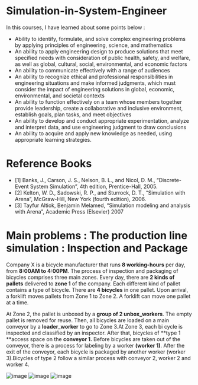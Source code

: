 # Simulation-in-System-Engineer
In this courses, I have learned about some points below : 
* Ability to identify, formulate, and solve complex engineering problems by applying principles of engineering, science, and mathematics
* An ability to apply engineering design to produce solutions that meet specified needs with consideration of public health, safety, and welfare, as well as global, cultural, social, environmental, and economic factors
* An ability to communicate effectively with a range of audiences
* An ability to recognize ethical and professional responsibilities in engineering situations and make informed judgments, which must consider the impact of engineering solutions in global, economic, environmental, and societal contexts
* An ability to function effectively on a team whose members together provide leadership, create a collaborative and inclusive environment, establish goals, plan tasks, and meet objectives
* An ability to develop and conduct appropriate experimentation, analyze and interpret data, and use engineering judgment to draw conclusions
* An ability to acquire and apply new knowledge as needed, using appropriate learning strategies.

# Reference Books
* [1] Banks, J., Carson, J. S., Nelson, B. L., and Nicol, D. M., “Discrete-Event System Simulation”, 4th edition, Prentice-Hall, 2005.
* [2] Kelton, W. D., Sadowski, R. P., and Sturrock, D. T., “Simulation with Arena”, McGraw-Hill, New York (fourth edition), 2006.
* [3] Tayfur Altiok, Benjamin Melamed, “Simulation modeling and analysis with Arena”, Academic Press (Elsevier) 2007


# Main problems : The production line simulation : Inspection and Package
Company X is a bicycle manufacturer that runs **8 working-hours** per day, from **8:00AM to 4:00PM**. The process of inspection and packaging of bicycles comprises three main zones.
Every day, there are **2 kinds of pallets** delivered to **zone 1** of the company. Each different kind of pallet contains a type of bicycle. There are **4 bicycles** in one pallet. Upon arrival, a forklift moves pallets from Zone 1 to Zone 2. A forklift can move one pallet at a time.

At Zone 2, the pallet is unboxed by a **group of 2 unbox_workers**. The empty pallet is removed for reuse. Then, all bicycles are loaded on a main conveyor by a **loader_worker** to go to Zone 3.At Zone 3, each bi cycle is inspected and classified by an inspector. After that, bicycles of **type 1 **access space on the **conveyor 1.** Before bicycles are taken out of the conveyor, there is a process for labeling by a worker **(worker 1)**. After the exit of the conveyor, each bicycle is packaged by another worker (worker 3).Bicycles of type 2 follow a similar process with conveyor 2, worker 2 and worker 4.

![image](https://github.com/PhongDiii/Simulation-in-System-Engineer/assets/105002084/8826e65d-9f75-422a-9bfa-6d0a24fd48f0)
![image](https://github.com/PhongDiii/Simulation-in-System-Engineer/assets/105002084/90d83f46-af88-4531-9da5-989942e30b4d)
![image](https://github.com/PhongDiii/Simulation-in-System-Engineer/assets/105002084/3c60c720-22fe-4afa-9663-d1ff4fc97e7e)

